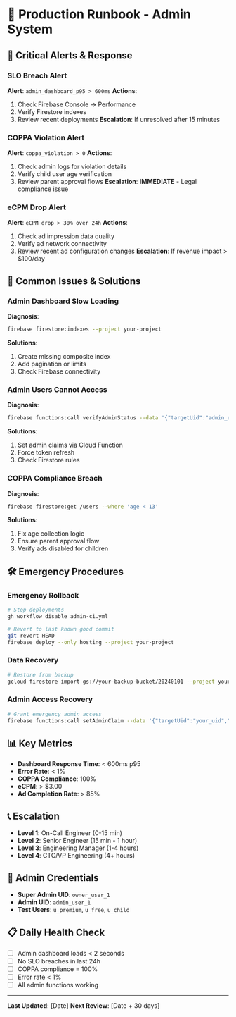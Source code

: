 # 🚀 Production Runbook - Admin System

## 🚨 Critical Alerts & Response

### SLO Breach Alert
**Alert**: `admin_dashboard_p95 > 600ms`
**Actions**:
1. Check Firebase Console → Performance
2. Verify Firestore indexes
3. Review recent deployments
**Escalation**: If unresolved after 15 minutes

### COPPA Violation Alert
**Alert**: `coppa_violation > 0`
**Actions**:
1. Check admin logs for violation details
2. Verify child user age verification
3. Review parent approval flows
**Escalation**: **IMMEDIATE** - Legal compliance issue

### eCPM Drop Alert
**Alert**: `eCPM drop > 30% over 24h`
**Actions**:
1. Check ad impression data quality
2. Verify ad network connectivity
3. Review recent ad configuration changes
**Escalation**: If revenue impact > $100/day

## 🔧 Common Issues & Solutions

### Admin Dashboard Slow Loading
**Diagnosis**:
```bash
firebase firestore:indexes --project your-project
```
**Solutions**:
1. Create missing composite index
2. Add pagination or limits
3. Check Firebase connectivity

### Admin Users Cannot Access
**Diagnosis**:
```bash
firebase functions:call verifyAdminStatus --data '{"targetUid":"admin_user_1"}'
```
**Solutions**:
1. Set admin claims via Cloud Function
2. Force token refresh
3. Check Firestore rules

### COPPA Compliance Breach
**Diagnosis**:
```bash
firebase firestore:get /users --where 'age < 13'
```
**Solutions**:
1. Fix age collection logic
2. Ensure parent approval flow
3. Verify ads disabled for children

## 🛠️ Emergency Procedures

### Emergency Rollback
```bash
# Stop deployments
gh workflow disable admin-ci.yml

# Revert to last known good commit
git revert HEAD
firebase deploy --only hosting --project your-project
```

### Data Recovery
```bash
# Restore from backup
gcloud firestore import gs://your-backup-bucket/20240101 --project your-project
```

### Admin Access Recovery
```bash
# Grant emergency admin access
firebase functions:call setAdminClaim --data '{"targetUid":"your_uid","role":"owner","action":"grant"}'
```

## 📊 Key Metrics
- **Dashboard Response Time**: < 600ms p95
- **Error Rate**: < 1%
- **COPPA Compliance**: 100%
- **eCPM**: > $3.00
- **Ad Completion Rate**: > 85%

## 📞 Escalation
- **Level 1**: On-Call Engineer (0-15 min)
- **Level 2**: Senior Engineer (15 min - 1 hour)
- **Level 3**: Engineering Manager (1-4 hours)
- **Level 4**: CTO/VP Engineering (4+ hours)

## 🔐 Admin Credentials
- **Super Admin UID**: `owner_user_1`
- **Admin UID**: `admin_user_1`
- **Test Users**: `u_premium`, `u_free`, `u_child`

## 📋 Daily Health Check
- [ ] Admin dashboard loads < 2 seconds
- [ ] No SLO breaches in last 24h
- [ ] COPPA compliance = 100%
- [ ] Error rate < 1%
- [ ] All admin functions working

---

**Last Updated**: [Date]
**Next Review**: [Date + 30 days]
